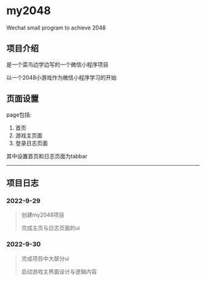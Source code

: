 # my2048
Wechat small program to achieve 2048

## 项目介绍
是一个菜鸟边学边写的一个微信小程序项目

以一个2048小游戏作为微信小程序学习的开始

## 页面设置
page包括: 
1. 首页
2. 游戏主页面
3. 登录日志页面

其中设置首页和日志页面为tabbar

---

## 项目日志

### 2022-9-29

> 创建my2048项目
>
> 完成主页与日志页面的ui

### 2022-9-30

> 完成项目中大部分ui
>
> 启动游戏主界面设计与逻辑内容
